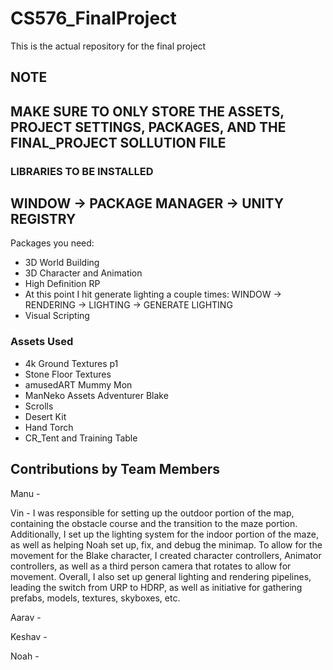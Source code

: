 # CS576_FinalProject
This is the actual repository for the final project

## NOTE
## MAKE SURE TO ONLY STORE THE ASSETS, PROJECT SETTINGS, PACKAGES, AND THE FINAL_PROJECT SOLLUTION FILE

### LIBRARIES TO BE INSTALLED
## WINDOW -> PACKAGE MANAGER -> UNITY REGISTRY
Packages you need:
- 3D World Building
- 3D Character and Animation
- High Definition RP
- At this point I hit generate lighting a couple times: WINDOW -> RENDERING -> LIGHTING -> GENERATE LIGHTING
- Visual Scripting
### Assets Used
- 4k Ground Textures p1
- Stone Floor Textures
- amusedART Mummy Mon
- ManNeko Assets Adventurer Blake
- Scrolls
- Desert Kit
- Hand Torch
- CR_Tent and Training Table

## Contributions by Team Members
Manu - 

Vin - 
I was responsible for setting up the outdoor portion of the map, containing the obstacle course and the transition 
to the maze portion. Additionally, I set up the lighting system for the indoor portion of the maze, as well as helping Noah 
set up, fix, and debug the minimap. To allow for the movement for the Blake character, I created character controllers, Animator
controllers, as well as a third person camera that rotates to allow for movement. Overall, I also set up general lighting and 
rendering pipelines, leading the switch from URP to HDRP, as well as initiative for gathering prefabs, models, textures, skyboxes, 
etc.

Aarav - 

Keshav -

Noah - 
